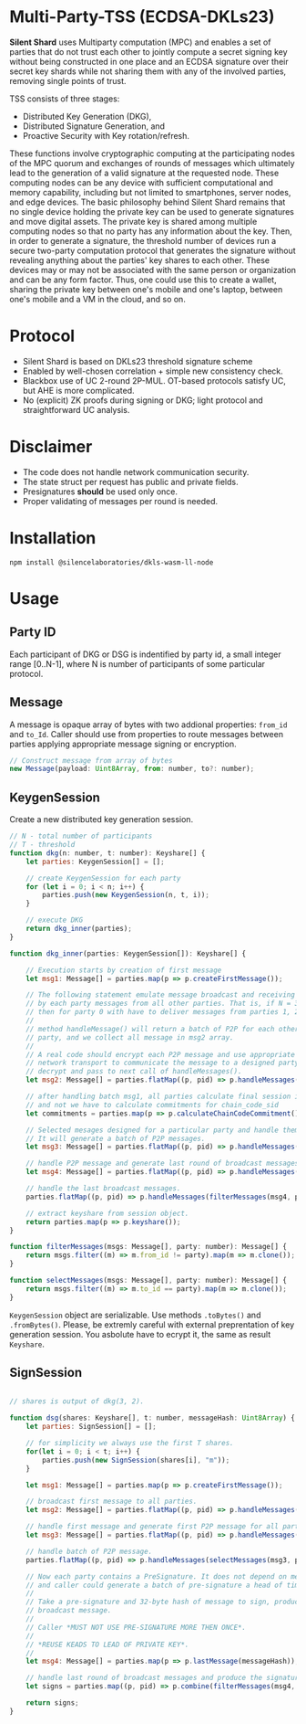 # Multi-Party-TSS (ECDSA-DKLs23)

**Silent Shard**  uses
Multiparty computation (MPC) and enables a set of parties that do
not trust each other to jointly compute a secret signing key without
being constructed in one place and an ECDSA signature over their secret key shards
while not sharing them with any of the involved parties, removing single points of trust.

TSS consists of three stages:

- Distributed Key Generation (DKG),
- Distributed Signature Generation, and
- Proactive Security with Key rotation/refresh.

These functions involve cryptographic computing at the participating
nodes of the MPC quorum and exchanges of rounds of messages which
ultimately lead to the generation of a valid signature at the
requested node. These computing nodes can be any device with
sufficient computational and memory capability, including but not
limited to smartphones, server nodes, and edge devices. The basic
philosophy behind Silent Shard remains that no single device holding
the private key can be used to generate signatures and move digital
assets. The private key is shared among multiple computing nodes so
that no party has any information about the key. Then, in order to
generate a signature, the threshold number of devices run a secure
two-party computation protocol that generates the signature without
revealing anything about the parties' key shares to each other. These
devices may or may not be associated with the same person or
organization and can be any form factor. Thus, one could use this to
create a wallet, sharing the private key between one's mobile and
one's laptop, between one's mobile and a VM in the cloud, and so on.


# Protocol

- Silent Shard is based on DKLs23 threshold signature scheme
- Enabled by well-chosen correlation + simple new consistency check.
- Blackbox use of UC 2-round 2P-MUL. OT-based
  protocols satisfy UC, but AHE is more complicated.
- No (explicit) ZK proofs during signing or DKG; light protocol and
  straightforward UC analysis.

# Disclaimer
- The code does not handle network communication security.
- The state struct per request has public and private fields.
- Presignatures **should** be used only once.
- Proper validating of messages per round is needed.

# Installation

```shell
npm install @silencelaboratories/dkls-wasm-ll-node
```

# Usage

## Party ID

Each participant of DKG or DSG is indentified by party id, a small
integer range [0..N-1], where N is number of participants of some
particular protocol.

## Message

A message is opaque array of bytes with two addional properties:
`from_id` and `to_Id`. Caller should use from properties to route
messages between parties applying appropriate message signing or
encryption.

```js
// Construct message from array of bytes
new Message(payload: Uint8Array, from: number, to?: number);
```

## KeygenSession

Create a new distributed key generation session.

```js
// N - total number of participants
// T - threshold
function dkg(n: number, t: number): Keyshare[] {
    let parties: KeygenSession[] = [];

    // create KeygenSession for each party
    for (let i = 0; i < n; i++) {
        parties.push(new KeygenSession(n, t, i));
    }

    // execute DKG
    return dkg_inner(parties);
}

function dkg_inner(parties: KeygenSession[]): Keyshare[] {

    // Execution starts by creation of first message
    let msg1: Message[] = parties.map(p => p.createFirstMessage());

    // The following statement emulate message broadcast and receiving
    // by each party messages from all other parties. That is, if N = 3
    // then for party 0 with have to deliver messages from parties 1, 2.
    //
    // method handleMessage() will return a batch of P2P for each other
    // party, and we collect all message in msg2 array.
    //
    // A real code should encrypt each P2P message and use appropriate
    // network transport to communicate the message to a designed party
    // decrypt and pass to next call of handleMessages().
    let msg2: Message[] = parties.flatMap((p, pid) => p.handleMessages(filterMessages(msg1, pid)));

    // after handling batch msg1, all parties calculate final session id,
    // and not we have to calculate commitments for chain_code_sid
    let commitments = parties.map(p => p.calculateChainCodeCommitment());

    // Selected mesages designed for a particular party and handle them.
    // It will generate a batch of P2P messages.
    let msg3: Message[] = parties.flatMap((p, pid) => p.handleMessages(selectMessages(msg2, pid)));

    // handle P2P message and generate last round of broadcast messages.
    let msg4: Message[] = parties.flatMap((p, pid) => p.handleMessages(selectMessages(msg3, pid), commitments));

    // handle the last broadcast messages.
    parties.flatMap((p, pid) => p.handleMessages(filterMessages(msg4, pid)));

    // extract keyshare from session object.
    return parties.map(p => p.keyshare());
}

function filterMessages(msgs: Message[], party: number): Message[] {
    return msgs.filter((m) => m.from_id != party).map(m => m.clone());
}

function selectMessages(msgs: Message[], party: number): Message[] {
    return msgs.filter((m) => m.to_id == party).map(m => m.clone());
}

```

`KeygenSession` object are serializable. Use methods `.toBytes()` and
`.fromBytes()`.  Please, be extremly careful with external
preprentation of key generation session. You asbolute have to ecrypt
it, the same as result `Keyshare`.

## SignSession

```js

// shares is output of dkg(3, 2).

function dsg(shares: Keyshare[], t: number, messageHash: Uint8Array) {
    let parties: SignSession[] = [];

    // for simplicity we always use the first T shares.
    for(let i = 0; i < t; i++) {
        parties.push(new SignSession(shares[i], "m"));
    }

    let msg1: Message[] = parties.map(p => p.createFirstMessage());

    // broadcast first message to all parties.
    let msg2: Message[] = parties.flatMap((p, pid) => p.handleMessages(filterMessages(msg1, pid)));

    // handle first message and generate first P2P message for all parties.
    let msg3: Message[] = parties.flatMap((p, pid) => p.handleMessages(selectMessages(msg2, pid)));

    // handle batch of P2P message.
    parties.flatMap((p, pid) => p.handleMessages(selectMessages(msg3, pid)));

    // Now each party contains a PreSignature. It does not depend on message to sign,
    // and caller could generate a batch of pre-signature a head of time.
    //
    // Take a pre-signature and 32-byte hash of message to sign, produce a last
    // broadcast message.
    //
    // Caller *MUST NOT USE PRE-SIGNATURE MORE THEN ONCE*.
    //
    // *REUSE KEADS TO LEAD OF PRIVATE KEY*.
    //
    let msg4: Message[] = parties.map(p => p.lastMessage(messageHash));

    // handle last round of broadcast messages and produce the signature.
    let signs = parties.map((p, pid) => p.combine(filterMessages(msg4, pid)));

    return signs;
}
```
